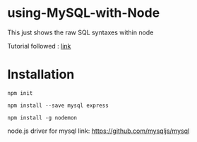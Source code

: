 # using-MySQL-with-Node

This just shows the raw SQL syntaxes within node

Tutorial followed : [link](https://youtu.be/EN6Dx22cPRI)

# Installation

`npm init`

`npm install --save mysql express `

`npm install -g nodemon`

node.js driver for mysql link: https://github.com/mysqljs/mysql
